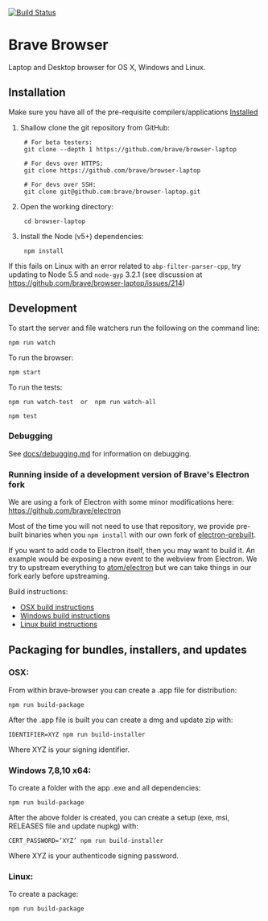 [![Build Status](https://travis-ci.org/brave/browser-laptop.svg?branch=master)](https://travis-ci.org/brave/browser-laptop)

# Brave Browser

Laptop and Desktop browser for OS X, Windows and Linux.

## Installation

Make sure you have all of the pre-requisite compilers/applications [Installed](https://github.com/brave/browser-laptop/blob/master/docs/prerequisites.md)

1. Shallow clone the git repository from GitHub:
        
        # For beta testers:
        git clone --depth 1 https://github.com/brave/browser-laptop
        
        # For devs over HTTPS:
        git clone https://github.com/brave/browser-laptop

        # For devs over SSH:
        git clone git@github.com:brave/browser-laptop.git

2. Open the working directory:

        cd browser-laptop

3. Install the Node (v5+) dependencies:

        npm install

If this fails on Linux with an error related to `abp-filter-parser-cpp`, try updating to Node 5.5 and `node-gyp` 3.2.1 (see discussion at https://github.com/brave/browser-laptop/issues/214)

## Development

To start the server and file watchers run the following on the command line:

    npm run watch

To run the browser:

    npm start

To run the tests:

    npm run watch-test  or  npm run watch-all

    npm test


### Debugging

See [docs/debugging.md](docs/debugging.md) for information on debugging.

### Running inside of a development version of Brave's Electron fork

We are using a fork of Electron with some minor modifications here: https://github.com/brave/electron

Most of the time you will not need to use that repository, we provide pre-built binaries when you `npm install` with our own fork of [electron-prebuilt](https://github.com/brave/electron-prebuilt).

If you want to add code to Electron itself, then you may want to build it.  An example would be exposing a new event to the webview from Electron.   We try to upstream everything to [atom/electron](https://github.com/atom/electron) but we can take things in our fork early before upstreaming.

Build instructions:
- [OSX build instructions](https://github.com/brave/electron/blob/master/docs/development/build-instructions-osx.md)
- [Windows build instructions](https://github.com/brave/electron/blob/master/docs/development/build-instructions-windows.md)
- [Linux build instructions](https://github.com/brave/electron/blob/master/docs/development/build-instructions-linux.md)

## Packaging for bundles, installers, and updates

### OSX:

From within brave-browser you can create a .app file for distribution:

    npm run build-package

After the .app file is built you can create a dmg and update zip with:

    IDENTIFIER=XYZ npm run build-installer

Where XYZ is your signing identifier.

### Windows 7,8,10 x64:

To create a folder with the app .exe and all dependencies:

    npm run build-package

After the above folder is created, you can create a setup (exe, msi, RELEASES file and update nupkg) with:

    CERT_PASSWORD=‘XYZ’ npm run build-installer

  Where XYZ is your authenticode signing password.

### Linux:

To create a package:

    npm run build-package
